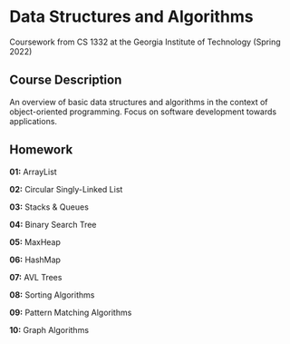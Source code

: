 # Data Structures and Algorithms
Coursework from CS 1332 at the Georgia Institute of Technology (Spring 2022)

## Course Description
An overview of basic data structures and algorithms in the context of object-oriented programming. Focus on software development towards applications.

## Homework
**01:** ArrayList

**02:** Circular Singly-Linked List

**03:** Stacks & Queues

**04:** Binary Search Tree

**05:** MaxHeap

**06:** HashMap

**07:** AVL Trees

**08:** Sorting Algorithms

**09:** Pattern Matching Algorithms

**10:** Graph Algorithms
